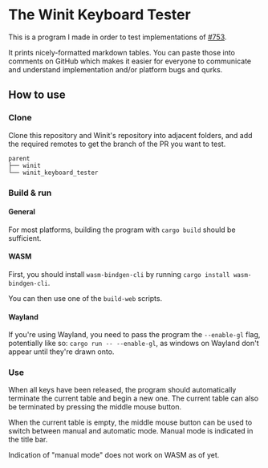# The Winit Keyboard Tester

This is a program I made in order to test implementations of [#753].

It prints nicely-formatted markdown tables. You can paste those into comments on GitHub which makes
it easier for everyone to communicate and understand implementation and/or platform bugs and qurks.

## How to use

### Clone

Clone this repository and Winit's repository into adjacent folders, and add the required remotes to
get the branch of the PR you want to test.

```
parent
├── winit
└── winit_keyboard_tester
```

### Build & run

#### General

For most platforms, building the program with `cargo build` should be sufficient.

#### WASM

First, you should install `wasm-bindgen-cli` by running `cargo install wasm-bindgen-cli`.

You can then use one of the `build-web` scripts.

#### Wayland

If you're using Wayland, you need to pass the program the `--enable-gl` flag, potentially like so:
`cargo run -- --enable-gl`, as windows on Wayland don't appear until they're drawn onto.

### Use

When all keys have been released, the program should automatically terminate the current table and
begin a new one. The current table can also be terminated by pressing the middle mouse button.

When the current table is empty, the middle mouse button can be used to switch between manual and
automatic mode. Manual mode is indicated in the title bar.

Indication of "manual mode" does not work on WASM as of yet.

[#753]: https://github.com/rust-windowing/winit/issues/753
